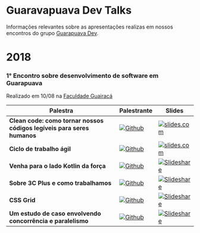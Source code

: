 # Guaravapuava Dev Talks
Informações relevantes sobre as apresentações realizas em nossos encontros do grupo [Guarapuava Dev](https://www.meetup.com/pt-BR/Meetup-de-Desenvolvimento-de-Software-Guarapuava/).

# 2018
### 1° Encontro sobre desenvolvimento de software em Guarapuava

Realizado em 10/08 na [Faculdade Guairacá](https://www.guairaca.com.br/)

| Palestra | Palestrante | Slides |
|----------|-------------|--------|
| **Clean code: como tornar nossos códigos legíveis para seres humanos** | [![Github](https://img.shields.io/badge/Github-@viniciusalonso-blue.svg)](https://github.com/viniciusalonso) | [![slides.com](https://img.shields.io/badge/slides-slides.com-brightgreen.svg)](https://slides.com/viniciusalonso/clean-code-meetup-guarapuava#/) |
| **Ciclo de trabalho ágil** | [![Github](https://img.shields.io/badge/Github-@adbatista-blue.svg)](https://github.com/adbatista) | [![slides.com](https://img.shields.io/badge/slides-slides.com-brightgreen.svg)](#) |
| **Venha para o lado Kotlin da força** | [![Github](https://img.shields.io/badge/Github-@SartoriRIA-blue.svg)](https://github.com/Sartori-RIA) | [![Slideshare](https://img.shields.io/badge/slides-Slideshare-brightgreen.svg)](#) |
| **Sobre 3C Plus e como trabalhamos** | [![Github](https://img.shields.io/badge/Github-@waiting-blue.svg)](https://github.com/Sartori-RIA) | [![Slideshare](https://img.shields.io/badge/slides-Slideshare-brightgreen.svg)](#) |
| **CSS Grid** | [![Github](https://img.shields.io/badge/Github-@joaovinicius-blue.svg)](https://github.com/joaovinicius) | [![Slideshare](https://img.shields.io/badge/slides-Slideshare-brightgreen.svg)](#) |
| **Um estudo de caso envolvendo concorrência e paralelismo** | [![Github](https://img.shields.io/badge/Github-@joaovinicius-blue.svg)](https://github.com/joaovinicius) | [![Slideshare](https://img.shields.io/badge/slides-Slideshare-brightgreen.svg)](#) |
